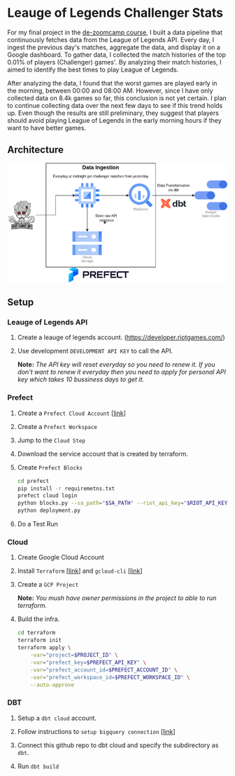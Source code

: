 # Leauge of Legends Challenger Stats

For my final project in the [de-zoomcamp course](https://github.com/DataTalksClub/data-engineering-zoomcamp), I built a data pipeline that continuously fetches data from the League of Legends API. Every day, I ingest the previous day's matches, aggregate the data, and display it on a Google dashboard. To gather data, I collected the match histories of the top 0.01% of players (Challenger) games'. By analyzing their match histories, I aimed to identify the best times to play League of Legends.

After analyzing the data, I found that the worst games are played early in the morning, between 00:00 and 08:00 AM. However, since I have only collected data on 8.4k games so far, this conclusion is not yet certain. I plan to continue collecting data over the next few days to see if this trend holds up. Even though the results are still preliminary, they suggest that players should avoid playing League of Legends in the early morning hours if they want to have better games.

## Architecture

![architecture](./images/architecture.png)

## Setup

### Leauge of Legends API

1. Create a leauge of legends account. (https://developer.riotgames.com/)

2. Use development `DEVELOPMENT API KEY` to call the API.
    
    **Note:** *The API key will reset everyday so you need to renew it. If you don't want to renew it everyday then you need to apply for personal API key which takes 10 bussiness days to get it.*



### Prefect

1. Create a `Prefect Cloud Account` [[link](https://www.prefect.io/cloud/)]

2. Create a `Prefect Workspace` 

3. Jump to the `Cloud Step`

4. Download the service account that is created by terraform.

5. Create `Prefect Blocks`
    ```bash
    cd prefect
    pip install -r requiremetns.txt
    prefect cloud login
    python blocks.py --sa_path="$SA_PATH" --riot_api_key="$RIOT_API_KEY"
    python deployment.py
    ```

6. Do a Test Run

### Cloud

1. Create Google Cloud Account

2. Install `Terraform` [[link](https://developer.hashicorp.com/terraform/downloads)] and `gcloud-cli` [[link](https://cloud.google.com/sdk/docs/install)]

4. Create a `GCP Project` 

    **Note:** *You mush have owner permissions in the project to able to run terraform.*

3. Build the infra.
    ```bash
    cd terraform
    terraform init
    terraform apply \
        -var="project=$PROJECT_ID" \
        -var="prefect_key=$PREFECT_API_KEY" \
        -var="prefect_account_id=$PREFECT_ACCOUNT_ID" \
        -var="prefect_workspace_id=$PREFECT_WORKSPACE_ID" \
        --auto-approve
    ```

### DBT

1. Setup a `dbt cloud` account.

1. Follow instructions to `setup bigquery connection` [[link](https://github.com/DataTalksClub/data-engineering-zoomcamp/blob/main/week_4_analytics_engineering/dbt_cloud_setup.md)]

2. Connect this github repo to dbt cloud and specify the subdirectory as `dbt`.

3. Run `dbt build` 